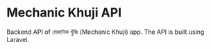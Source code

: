 # Mechanic Khuji API
Backend API of মেকানিক খুঁজি (Mechanic Khuji) app. The API is built using Laravel.
